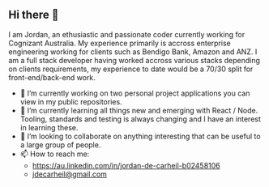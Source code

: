 ## Hi there 👋

I am Jordan, an ethusiastic and passionate coder currently working for Cognizant Australia. My experience primarily is accross enterprise engineering working for clients such as Bendigo Bank, Amazon and ANZ. 
I am a full stack developer having worked accross various stacks depending on clients requirements, my experience to date would be a 70/30 split for front-end/back-end work.

- 🔭 I’m currently working on two personal project applications you can view in my public repositories.
- 🌱 I’m currently learning all things new and emerging with React / Node. Tooling, standards and testing is always changing and I have an interest in learning these.
- 👯 I’m looking to collaborate on anything interesting that can be useful to a large group of people.
- 📫 How to reach me:
    - https://au.linkedin.com/in/jordan-de-carheil-b02458106
    - jdecarheil@gmail.com
      

  



